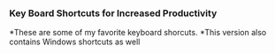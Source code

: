 ### Key Board Shortcuts for Increased Productivity 

*These are some of my favorite keyboard shorcuts.
*This version also contains Windows shortcuts as well
